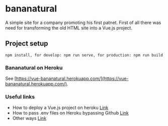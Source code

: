 # bananatural
A simple site for a company promoting his first patnet. First of all there was need for transforming the old HTML site into a Vue.js project.

## Project setup
```
npm install, for develop: npm run serve, for production: npm run build
```

### Bananatural on Heroku
See [https://vue-bananatural.herokuapp.com/](https://vue-bananatural.herokuapp.com/).

### Useful links
* How to deploy a Vue.js project on heroku [Link](https://www.codementor.io/@ravianand1988/easily-4-steps-to-continuous-delivery-auto-deploy-vue-js-app-on-heroku-xljk977pq)
* How to pass .env files on Heroku bypassing Github [Link](https://sung.codes/blog/2017/09/09/passing-api-key-heroku-node-application/)
* Other ways [Link](https://devcenter.heroku.com/articles/config-vars)
